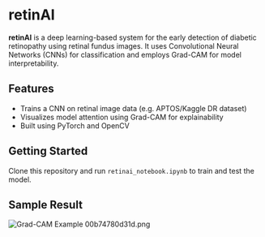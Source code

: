 # retinAI

**retinAI** is a deep learning-based system for the early detection of diabetic retinopathy using retinal fundus images. It uses Convolutional Neural Networks (CNNs) for classification and employs Grad-CAM for model interpretability.

## Features

- Trains a CNN on retinal image data (e.g. APTOS/Kaggle DR dataset)
- Visualizes model attention using Grad-CAM for explainability
- Built using PyTorch and OpenCV

## Getting Started

Clone this repository and run `retinai_notebook.ipynb` to train and test the model.

## Sample Result

![Grad-CAM Example](sample_gradcam.jpg)
00b74780d31d.png

